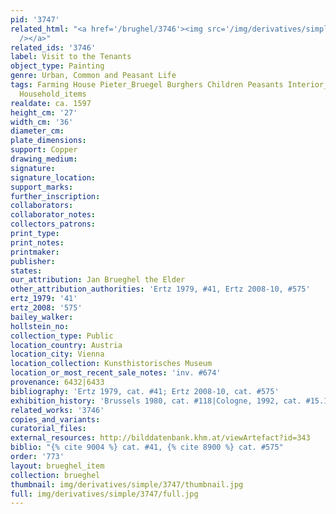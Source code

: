 ```yaml
---
pid: '3747'
related_html: "<a href='/brughel/3746'><img src='/img/derivatives/simple/3746/thumbnail.jpg'
  /></a>"
related_ids: '3746'
label: Visit to the Tenants
object_type: Painting
genre: Urban, Common and Peasant Life
tags: Farming House Pieter_Bruegel Burghers Children Peasants Interior_Scene Labor
  Household_items
realdate: ca. 1597
height_cm: '27'
width_cm: '36'
diameter_cm: 
plate_dimensions: 
support: Copper
drawing_medium: 
signature: 
signature_location: 
support_marks: 
further_inscription: 
collaborators: 
collaborator_notes: 
collectors_patrons: 
print_type: 
print_notes: 
printmaker: 
publisher: 
states: 
our_attribution: Jan Brueghel the Elder
other_attribution_authorities: 'Ertz 1979, #41, Ertz 2008-10, #575'
ertz_1979: '41'
ertz_2008: '575'
bailey_walker: 
hollstein_no: 
collection_type: Public
location_country: Austria
location_city: Vienna
location_collection: Kunsthistorisches Museum
location_or_most_recent_sale_notes: 'inv. #674'
provenance: 6432|6433
bibliography: 'Ertz 1979, cat. #41; Ertz 2008-10, cat. #575'
exhibition_history: 'Brussels 1980, cat. #118|Cologne, 1992, cat. #15.1'
related_works: '3746'
copies_and_variants: 
curatorial_files: 
external_resources: http://bilddatenbank.khm.at/viewArtefact?id=343
biblio: "{% cite 9004 %} cat. #41, {% cite 8900 %} cat. #575"
order: '773'
layout: brueghel_item
collection: brueghel
thumbnail: img/derivatives/simple/3747/thumbnail.jpg
full: img/derivatives/simple/3747/full.jpg
---
```

